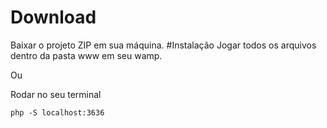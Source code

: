 # Download
Baixar o projeto ZIP em sua máquina.
#Instalação
Jogar todos os arquivos dentro da pasta www em seu wamp.

Ou

Rodar no seu terminal
```
php -S localhost:3636
```
